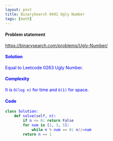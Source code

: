 ```yaml
---
layout: post
title: BinarySearch 0492 Ugly Number
tags: [math]
---
```


#### Problem statement

<a href="https://binarysearch.com/problems/Ugly-Number/"> <font color = blue>https://binarysearch.com/problems/Ugly-Number/

#### Solution
Equal to Leetcode 0263 Ugly Number.

#### Complexity
It is `O(log n)` for time and `O(1)` for space.

#### Code
```python
class Solution:
    def solve(self, n):
        if n <= 0: return False
        for num in [2, 3, 5]:
            while n % num == 0: n//=num
        return n == 1
```
